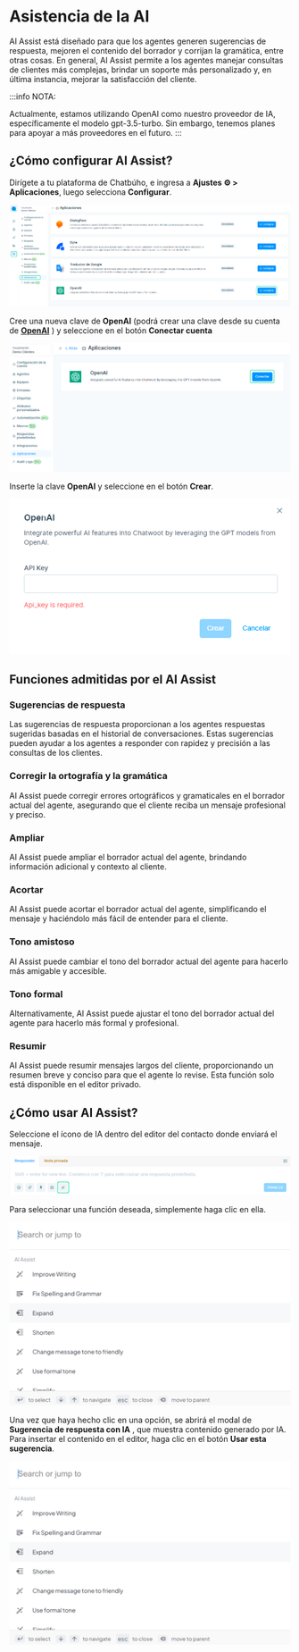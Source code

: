 # Asistencia de la AI

AI Assist está diseñado para que los agentes generen sugerencias de respuesta, mejoren el contenido del borrador y corrijan la gramática, entre otras cosas. En general, AI Assist permite a los agentes manejar consultas de clientes más complejas, brindar un soporte más personalizado y, en última instancia, mejorar la satisfacción del cliente.

:::info NOTA:

Actualmente, estamos utilizando OpenAI como nuestro proveedor de IA, específicamente el modelo gpt-3.5-turbo. Sin embargo, tenemos planes para apoyar a más proveedores en el futuro.
:::

## ¿Cómo configurar AI Assist?
Dirígete a tu plataforma de Chatbúho, e ingresa a **Ajustes ⚙️ > Aplicaciones**, luego selecciona **Configurar**.

![Alt text](img/ia_aplicacion_01.png)

Cree una nueva clave de **OpenAI** (podrá crear una clave desde su cuenta de **[OpenAI](https://platform.openai.com/account/api-keys)** ) y seleccione en el botón **Conectar cuenta**


![Alt text](img/ia_aplicacion_02.png)

Inserte la clave **OpenAI** y seleccione  en el botón **Crear**.

![Alt text](img/ia_aplicacion_03.png)

## Funciones admitidas por el AI Assist

### Sugerencias de respuesta

Las sugerencias de respuesta proporcionan a los agentes respuestas sugeridas basadas en el historial de conversaciones. Estas sugerencias pueden ayudar a los agentes a responder con rapidez y precisión a las consultas de los clientes.

### Corregir la ortografía y la gramática

AI Assist puede corregir errores ortográficos y gramaticales en el borrador actual del agente, asegurando que el cliente reciba un mensaje profesional y preciso.

### Ampliar

AI Assist puede ampliar el borrador actual del agente, brindando información adicional y contexto al cliente.

### Acortar

AI Assist puede acortar el borrador actual del agente, simplificando el mensaje y haciéndolo más fácil de entender para el cliente.

### Tono amistoso

AI Assist puede cambiar el tono del borrador actual del agente para hacerlo más amigable y accesible.

### Tono formal

Alternativamente, AI Assist puede ajustar el tono del borrador actual del agente para hacerlo más formal y profesional.

### Resumir

AI Assist puede resumir mensajes largos del cliente, proporcionando un resumen breve y conciso para que el agente lo revise. Esta función solo está disponible en el editor privado.

## ¿Cómo usar AI Assist?

Seleccione el ícono de IA dentro del editor del contacto donde enviará el mensaje.

![Alt text](img/ia_aplicacion_04.png)

Para seleccionar una función deseada, simplemente haga clic en ella.

![Alt text](img/ia_aplicacion_05.png)

Una vez que haya hecho clic en una opción, se abrirá el modal de **Sugerencia de respuesta con IA** , que muestra contenido generado por IA. Para insertar el contenido en el editor, haga clic en el botón **Usar esta sugerencia**.

![Alt text](img/ia_aplicacion_05.png)